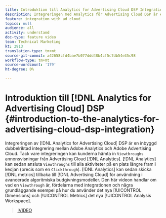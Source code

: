 ```yaml
---
title: Introduktion till Analytics for Advertising Cloud DSP Integration
description: Integreringen med Analytics för Advertising Cloud DSP är en inbyggd dubbelriktad integrering mellan Adobe Analytics och Adobe Advertising Cloud. Med den här integreringen kan kunderna hämta in visningar från Advertising Cloud annonsvisningar till Analytics. Analyserna kan sedan koppla genomsökningarna till all webbplatsaktivitet längre fram i kedjan (precis som en klickning). Analyserna kan sedan skicka tillbaka mätvärden till Advertising Cloud för användning i avancerade algoritmiska budgivningsmodeller. Den här videon handlar om vad en Viewthrough är, fördelarna med integreringen och några grundläggande exempel på hur du använder de nya Dimensionerna/måtten i Analysis Workspace.
feature: integration with ad cloud
topics: null
audience: all
activity: understand
doc-type: feature video
team: Technical Marketing
kt: 2913
translation-type: tm+mt
source-git-commit: a42658cfd4bae7b077ddd48b4cf5c7db54e35c98
workflow-type: tm+mt
source-wordcount: '179'
ht-degree: 0%

---
```



# Introduktion till [!DNL Analytics for Advertising Cloud] DSP {#introduction-to-the-analytics-for-advertising-cloud-dsp-integration}

Integreringen av [!DNL Analytics for Advertising Cloud] DSP är en inbyggd dubbelriktad integrering mellan Adobe Analytics och Adobe Advertising Cloud. Tack vare integreringen kan kunderna hämta in `Viewthroughs` annonsvisningar från Advertising Cloud [!DNL Analytics]. [!DNL Analytics] kan sedan ansluta `Viewthroughs` till alla aktiviteter på en plats längre fram i kedjan (precis som en `Clickthrough`). [!DNL Analytics] kan sedan skicka [!DNL metrics] tillbaka till [!DNL Advertising Cloud] för användning i avancerade algoritmiska budgivningsmodeller. Den här videon handlar om vad en `Viewthrough` är, fördelarna med integrationen och några grundläggande exempel på hur du använder det nya [!UICONTROL Dimensions] och [!UICONTROL Metrics] det nya [!UICONTROL Analysis Workspace].

>[!VIDEO](https://video.tv.adobe.com/v/27237/?quality=9)
